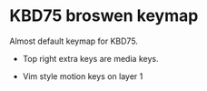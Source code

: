 # KBD75 broswen keymap

Almost default keymap for KBD75. 

- Top right extra keys are media keys.

- Vim style motion keys on layer 1
